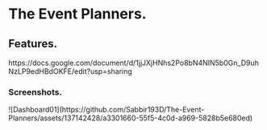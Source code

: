 # The Event Planners. 
<h2>Features.</h2>
https://docs.google.com/document/d/1jjJXjHNhs2Po8bN4NIN5b0Gn_D9uhNzLP9edHBdOKFE/edit?usp=sharing
<h3>Screenshots.</h3>
![Dashboard01](https://github.com/Sabbir193D/The-Event-Planners/assets/137142428/a3301660-55f5-4c0d-a969-5828b5e680ed)

